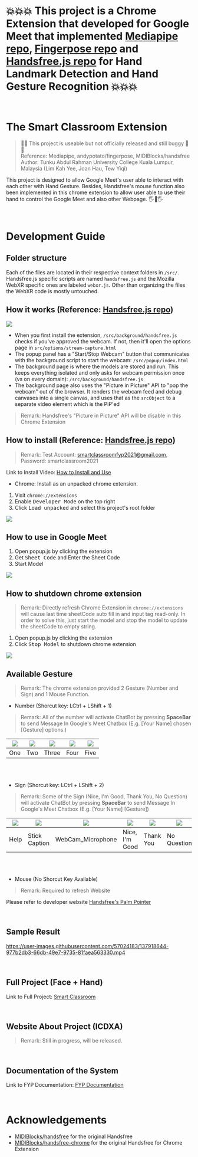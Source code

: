 # 💥💥💥 This project is a Chrome Extension that developed for Google Meet that implemented [Mediapipe repo](https://google.github.io/mediapipe/solutions/hands), [Fingerpose repo](https://github.com/andypotato/fingerpose) and [Handsfree.js repo](https://github.com/MIDIBlocks/handsfree-chrome) for Hand Landmark Detection and Hand Gesture Recognition 💥💥💥

<br>

# The Smart Classroom Extension

> 🚧🐞 This project is useable but not officially released and still buggy 🐞🚧<br>
> Reference: Mediapipe, andypotato/fingerpose, MIDIBlocks/handsfree <br>
> Author: Tunku Abdul Rahman University College Kuala Lumpur, Malaysia (Lim Kah Yee, Joan Hau, Tew Yiqi)

This project is designed to allow Google Meet's user able to interact with each other with Hand Gesture. Besides, Handsfree's mouse function also been implemented in this chrome extension to allow user able to use their hand to control the Google Meet and also other Webpage. 🖐👀🖐

<br>

# Development Guide

## Folder structure

Each of the files are located in their respective context folders in `/src/`. Handsfree.js specific scripts are named `handsfree.js` and the Mozilla WebXR specific ones are labeled `webxr.js`. Other than organizing the files the WebXR code is mostly untouched.

## How it works (Reference: [Handsfree.js repo](https://github.com/midiblocks/handsfree))

![](https://i.imgur.com/VKFeZpB.jpg)

- When you first install the extension, `/src/background/handsfree.js` checks if you've approved the webcam. If not, then it'll open the options page in `src/options/stream-capture.html`
- The popup panel has a "Start/Stop Webcam" button that communicates with the background script to start the webcam: `/src/popup/index.html`
- The background page is where the models are stored and run. This keeps everything isolated and only asks for webcam permission once (vs on every domain): `/src/background/handsfree.js`
- The background page also uses the "Picture in Picture" API to "pop the webcam" out of the browser. It renders the webcam feed and debug canvases into a single canvas, and uses that as the `srcObject` to a separate video element which is the PiP'ed

> Remark: Handsfree's "Picture in Picture" API will be disable in this Chrome Extension

## How to install (Reference: [Handsfree.js repo](https://github.com/midiblocks/handsfree))
> Remark: Test Account: smartclassroomfyp2021@gmail.com, Password: smartclassroom2021

Link to Install Video: [How to Install and Use](https://drive.google.com/file/d/1CmphpK_jC8ZYQNdENGVDKnUEgLUykBmG/view?usp=sharing)

- Chrome: Install as an unpacked chrome extension. 
1. Visit `chrome://extensions`
2. Enable <kbd>Developer Mode</kbd> on the top right 
3. Click <kbd>Load unpacked</kbd> and select this project's root folder

![](https://i.imgur.com/7oLGfeI.png)

## How to use in Google Meet
1. Open popup.js by clicking the extension
2. Get <kbd>Sheet Code</kbd> and Enter the Sheet Code
3. Start Model

![](https://i.imgur.com/Ld7fhCQ.png)

## How to shutdown chrome extension
> Remark: Directly refresh Chrome Extension in `chrome://extensions` will cause last time sheetCode auto fill in and input tag read-only. In order to solve this, just start the model and stop the model to update the sheetCode to empty string. 
1. Open popup.js by clicking the extension
2. Click <kbd>Stop Model</kbd> to shutdown chrome extension

![](https://i.imgur.com/rYLFEPG.png)

## Available Gesture
> Remark: The chrome extension provided 2 Gesture (Number and Sign) and 1 Mouse Function.

- Number (Shorcut key: LCtrl + LShift + 1)  <br>
> Remark: All of the number will activate ChatBot by pressing **SpaceBar** to send Message In Google's Meet Chatbox (E.g. [Your Name] chosen [Gesture] options.)

| ![](https://i.imgur.com/xL89ZE7.png) | ![](https://i.imgur.com/Gu6eqV8.png) | ![](https://i.imgur.com/nyOaaKO.png) | ![](https://i.imgur.com/h88vanY.png) | ![](https://i.imgur.com/HlQdrJt.png) |
|--|--|--|--|--|
| One | Two | Three | Four | Five |

<br>
<br>

- Sign (Shorcut key: LCtrl + LShift + 2) <br>
> Remark: Some of the Sign (Nice, I'm Good, Thank You, No Question) will activate ChatBot by pressing **SpaceBar** to send Message In Google's Meet Chatbox (E.g. [Your Name] [Gesture])

| ![](https://i.imgur.com/S93FVl1.png) | ![](https://i.imgur.com/ArMIHDR.png) | ![](https://i.imgur.com/wP3byHw.png) | ![](https://i.imgur.com/ffthm88.png) | ![](https://i.imgur.com/rLbFJ2A.png) | ![](https://i.imgur.com/pfDXJMn.png) |
|--|--|--|--|--|--|
| Help | Stick Caption | WebCam_Microphone | Nice, I'm Good | Thank You | No Question |

<br>
<br>

- Mouse (No Shorcut Key Available) <br>
> Remark: Required to refresh Website 

  Please refer to developer website [Handsfree's Palm Pointer](https://handsfree.dev/plugin/palmpointers/)

<br>

## Sample Result
https://user-images.githubusercontent.com/57024183/137918644-977b2db3-66db-49e7-9735-81faea563330.mp4

<br>

## Full Project (Face + Hand)
Link to Full Project: [Smart Classroom](https://github.com/Joan0018/SmartClassroom)

<br>

## Website About Project (ICDXA)
> Remark: Still in progress, will be released. 

<br>

## Documentation of the System
Link to FYP Documentation: [FYP Documentation](https://github.com/lky1020/Smart-Classroom---Handsfree/blob/main/RSF3_LimKahYee_Fulltext.pdf)

<br>

# Acknowledgements
- [MIDIBlocks/handsfree](https://github.com/midiblocks/handsfree) for the original Handsfree
- [MIDIBlocks/handsfree-chrome](https://github.com/MIDIBlocks/handsfree-chrome) for the original Handsfree for Chrome Extension
